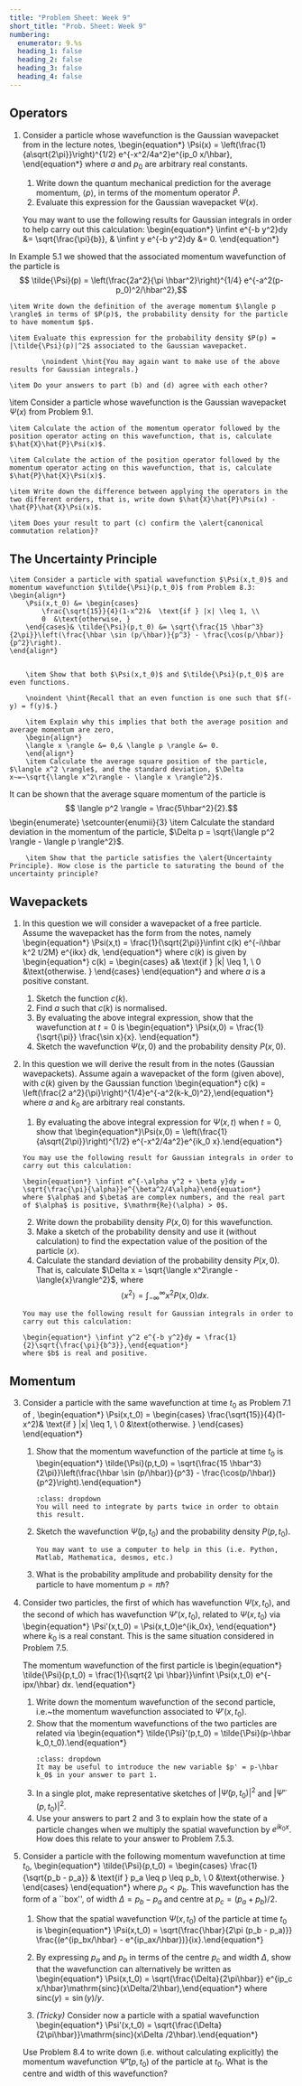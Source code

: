 ```yaml
---
title: "Problem Sheet: Week 9"
short_title: "Prob. Sheet: Week 9"
numbering:
  enumerator: 9.%s
  heading_1: false
  heading_2: false
  heading_3: false
  heading_4: false
---
```


## Operators

1. Consider a particle whose wavefunction is the Gaussian wavepacket from [](#example-gaussian-1) in the lecture notes,
\begin{equation*}
    \Psi(x) = \left(\frac{1}{a\sqrt{2\pi}}\right)^{1/2} e^{-x^2/4a^2}e^{ip_0 x/\hbar},
\end{equation*}
where $a$ and $p_0$ are arbitrary real constants.  

    1. Write down the quantum mechanical prediction for the average momentum, $\langle p \rangle$, in terms of the momentum operator $\hat{P}$. 
    1. Evaluate this expression for the Gaussian wavepacket $\Psi(x)$. 
	
    You may want to use the following results for Gaussian integrals in order to help carry out this calculation:
	\begin{equation*}
		\infint e^{-b y^2}dy &= \sqrt{\frac{\pi}{b}}, & \infint y e^{-b y^2}dy &= 0.
	\end{equation*}


In Example 5.1 we showed that the associated momentum wavefunction of the particle is
$$ 	\tilde{\Psi}(p) = \left(\frac{2a^2}{\pi \hbar^2}\right)^{1/4} e^{-a^2(p-p_0)^2/\hbar^2},$$


	\item Write down the definition of the average momentum $\langle p \rangle$ in terms of $P(p)$, the probability density for the particle to have momentum $p$. 

	\item Evaluate this expression for the probability density $P(p) = |\tilde{\Psi}(p)|^2$ associated to the Gaussian wavepacket.  
	
			\noindent \hint{You may again want to make use of the above results for Gaussian integrals.}

	\item Do your answers to part (b) and (d) agree with each other?
	

\item Consider a particle whose wavefunction is the Gaussian wavepacket $\Psi(x)$ from Problem 9.1. 


	\item Calculate the action of the momentum operator followed by the position operator acting on this wavefunction, that is, calculate $\hat{X}\hat{P}\Psi(x)$. 

	\item Calculate the action of the position operator followed by the momentum operator acting on this wavefunction, that is, calculate $\hat{P}\hat{X}\Psi(x)$. 

	\item Write down the difference between applying the operators in the two different orders, that is, write down $\hat{X}\hat{P}\Psi(x) - \hat{P}\hat{X}\Psi(x)$.

	\item Does your result to part (c) confirm the \alert{canonical commutation relation}?


## The Uncertainty Principle


	\item Consider a particle with spatial wavefunction $\Psi(x,t_0)$ and momentum wavefunction $\tilde{\Psi}(p,t_0)$ from Problem 8.3:
	\begin{align*}
		\Psi(x,t_0) &= \begin{cases}
			\frac{\sqrt{15}}{4}(1-x^2)&  \text{if } |x| \leq 1, \\
			0  &\text{otherwise, }
		\end{cases}& \tilde{\Psi}(p,t_0) &= \sqrt{\frac{15 \hbar^3}{2\pi}}\left(\frac{\hbar \sin (p/\hbar)}{p^3} - \frac{\cos(p/\hbar)}{p^2}\right).
	\end{align*}
	 

		\item Show that both $\Psi(x,t_0)$ and $\tilde{\Psi}(p,t_0)$ are even functions. 
		
		\noindent \hint{Recall that an even function is one such that $f(-y) = f(y)$.}
		
		\item Explain why this implies that both the average position and average momentum are zero,
		\begin{align*}
		\langle x \rangle &= 0,& \langle p \rangle &= 0.
		\end{align*}
		\item Calculate the average square position of the particle, $\langle x^2 \rangle$, and the standard deviation, $\Delta x~=~\sqrt{\langle x^2\rangle - \langle x \rangle^2}$.


It can be shown that the average square momentum of the particle is 
$$ \langle p^2 \rangle = \frac{5\hbar^2}{2}.$$
	\begin{enumerate}
		\setcounter{enumii}{3}
		\item Calculate the standard deviation in the momentum of the particle, $\Delta p = \sqrt{\langle p^2 \rangle - \langle p \rangle^2}$.

		\item Show that the particle satisfies the \alert{Uncertainty Principle}. How close is the particle to saturating the bound of the uncertainty principle?


## Wavepackets

1. In this question we will consider a wavepacket of a free particle. Assume the wavepacket has the form [](#e-wavepacket) from the notes, namely
	\begin{equation*} 
        \Psi(x,t) = \frac{1}{\sqrt{2\pi}}\infint c(k) e^{-i\hbar k^2 t/2M} e^{ikx} dk, 
    \end{equation*}
	where $c(k)$ is given by
	\begin{equation*}
     c(k) = \begin{cases}
	a&  \text{if } |k| \leq 1, \\
	0  &\text{otherwise. }
	\end{cases}
    \end{equation*}
	and where $a$ is a positive constant.
		
	1. Sketch the function $c(k)$. 
	1. Find $a$ such that $c(k)$ is normalised.
	1. By evaluating the above integral expression, show that the wavefunction at $t = 0$ is 
		\begin{equation*} \Psi(x,0) = \frac{1}{\sqrt{\pi}} \frac{\sin x}{x}. \end{equation*}
	1. Sketch the wavefunction $\Psi(x,0)$ and the probability density $P(x,0)$.
		
1. In this question we will derive the result [](#e-gaussian-example) from [](#example-gaussian-1) in the notes (Gaussian wavepackets). Assume again a wavepacket of the form [](#e-wavepacket) (given above), with $c(k)$ given by the Gaussian function 
	\begin{equation*} c(k) =  \left(\frac{2 a^2}{\pi}\right)^{1/4}e^{-a^2(k-k_0)^2},\end{equation*}
	where $a$ and $k_0$ are arbitrary real constants. 
    1.  By evaluating the above integral expression for $\Psi(x,t)$ when $t = 0$, show that 
	\begin{equation*}\Psi(x,0) = \left(\frac{1}{a\sqrt{2\pi}}\right)^{1/2} e^{-x^2/4a^2}e^{ik_0 x}.\end{equation*} 
	```{note} Hint
    You may use the following result for Gaussian integrals in order to carry out this calculation:
	
	\begin{equation*} \infint e^{-\alpha y^2 + \beta y}dy = \sqrt{\frac{\pi}{\alpha}}e^{\beta^2/4\alpha}\end{equation*}
	where $\alpha$ and $\beta$ are complex numbers, and the real part of $\alpha$ is positive, $\mathrm{Re}(\alpha) > 0$. 
    ```
    2.  Write down the probability density $P(x,0)$ for this wavefunction. 
    1.  Make a sketch of the probability density and use it (without calculation) to find the expectation value of the position of the particle $\langle x \rangle$.
    1.  Calculate the standard deviation of the probability density $P(x,0)$. That is, calculate $\Delta x = \sqrt{\langle x^2\rangle - \langle{x}\rangle^2}$, where 
$$  \langle x^2 \rangle = \int_{-\infty}^{\infty} x^2 P(x,0) dx.$$
    ```{note} Hint 
    You may use the following result for Gaussian integrals in order to carry out this calculation:
	
	\begin{equation*} \infint y^2 e^{-b y^2}dy = \frac{1}{2}\sqrt{\frac{\pi}{b^3}},\end{equation*}
	where $b$ is real and positive. 
    ```

## Momentum

3. Consider a particle with the same wavefunction at time $t_0$ as Problem 7.1 of [](PS7.md),
	\begin{equation*}
		\Psi(x,t_0) = \begin{cases}
			\frac{\sqrt{15}}{4}(1-x^2)&  \text{if } |x| \leq 1, \\
			0  &\text{otherwise. }
		\end{cases}
	\end{equation*}
	1. Show that the momentum wavefunction of the particle at time $t_0$ is 
		\begin{equation*} \tilde{\Psi}(p,t_0) = \sqrt{\frac{15 \hbar^3}{2\pi}}\left(\frac{\hbar \sin (p/\hbar)}{p^3} - \frac{\cos(p/\hbar)}{p^2}\right).\end{equation*}
		```{note} Hint 
        :class: dropdown
        You will need to integrate by parts twice in order to obtain this result.
        ```
	1. Sketch the wavefunction $\tilde{\Psi}(p,t_0)$ and the probability density $P(p,t_0)$. 
		```{tip}
        You may want to use a computer to help in this (i.e. Python, Matlab, Mathematica, desmos, etc.)
        ```
	1. What is the probability amplitude and probability density for the particle to have momentum $p = \pi \hbar$?
		

1. Consider two particles,  the first of which has wavefunction $\Psi(x,t_0)$, and the second of which has wavefunction $\Psi'(x,t_0)$, related to $\Psi(x,t_0)$ via
	\begin{equation*} \Psi'(x,t_0) = \Psi(x,t_0)e^{ik_0x}, \end{equation*}
	where $k_0$ is a real constant. This is the same situation considered in Problem 7.5.
	
	The momentum wavefunction of the first particle is 
	\begin{equation*} \tilde{\Psi}(p,t_0) = \frac{1}{\sqrt{2 \pi \hbar}}\infint \Psi(x,t_0) e^{-ipx/\hbar} dx. \end{equation*}
	1. Write down the momentum wavefunction of the second particle, i.e.~the momentum wavefunction associated to $\Psi'(x,t_0)$. 
	1. Show that the momentum wavefunctions of the two particles are related via
		\begin{equation*} \tilde{\Psi}'(p,t_0) = \tilde{\Psi}(p-\hbar k_0,t_0).\end{equation*}
		```{note} Hint 
        :class: dropdown
        It may be useful to introduce the new variable $p' = p-\hbar k_0$ in your answer to part 1. 
        ```
	1. In a single plot, make representative sketches of $|\tilde\Psi(p,t_0)|^2$ and $|\tilde\Psi'(p,t_0)|^2$.
	1. Use your answers to part 2 and 3 to explain how the state of a particle changes when we multiply the spatial wavefunction by $e^{ik_0x}$. How does this relate to your answer to Problem 7.5.3. 
	
1. Consider a particle with the following momentum wavefunction at time $t_0$,
	\begin{equation*}
		\tilde{\Psi}(p,t_0) = \begin{cases}
			\frac{1}{\sqrt{p_b - p_a}} &  \text{if } p_a \leq p \leq p_b, \\
			0  &\text{otherwise. }
		\end{cases}
	\end{equation*}
	where $p_a < p_b$. This wavefunction has the form of a ``box'', of width $\Delta = p_b - p_a$ and centre at $p_c = (p_a + p_b)/2$. 
	1. Show that the spatial wavefunction $\Psi(x,t_0)$ of the particle at time $t_0$ is 
    \begin{equation*} \Psi(x,t_0) = \sqrt{\frac{\hbar}{2\pi (p_b - p_a)}} \frac{(e^{ip_bx/\hbar} - e^{ip_ax/\hbar})}{ix}.\end{equation*}	
    2. By expressing $p_a$ and $p_b$ in terms of the centre $p_c$ and width $\Delta$, show that the wavefunction can alternatively be written as
	\begin{equation*} \Psi(x,t_0) = \sqrt{\frac{\Delta}{2\pi\hbar}} e^{ip_c x/\hbar}\mathrm{sinc}(x\Delta/2\hbar),\end{equation*} 
    where $\mathrm{sinc}(y) = \sin(y)/y$.

	3. *(Tricky)* Consider now a particle with a spatial wavefunction 
	\begin{equation*} \Psi'(x,t_0) = \sqrt{\frac{\Delta}{2\pi\hbar}}\mathrm{sinc}(x\Delta /2\hbar).\end{equation*}
    
    Use Problem 8.4 to write down (i.e. without calculating explicitly) the momentum wavefunction $\tilde{\Psi}'(p,t_0)$ of the particle at $t_0$. What is the centre and width of this wavefunction?
